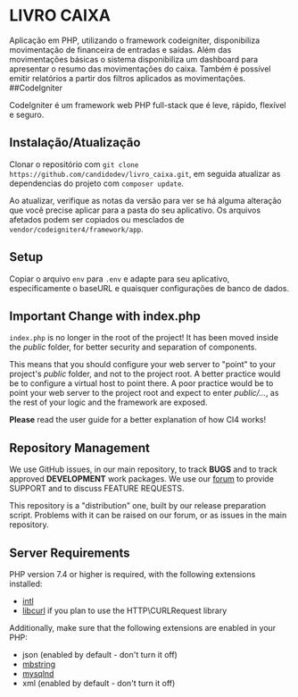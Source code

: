 # LIVRO CAIXA
Aplicação em PHP, utilizando o framework codeigniter, disponibiliza movimentação de financeira de entradas e saídas. Além das movimentações básicas o sistema disponibiliza um dashboard para apresentar o resumo das movimentações do caixa. Também é possível emitir relatórios a partir dos filtros aplicados as movimentações.
##CodeIgniter

CodeIgniter é um framework web PHP full-stack que é leve, rápido, flexível e seguro.

## Instalação/Atualização

Clonar o repositório com `git clone https://github.com/candidodev/livro_caixa.git`, em seguida atualizar as dependencias do projeto com `composer update`.

Ao atualizar, verifique as notas da versão para ver se há alguma alteração que você precise aplicar
para a pasta do seu aplicativo. Os arquivos afetados podem ser copiados ou mesclados de
`vendor/codeigniter4/framework/app`.

## Setup

Copiar o arquivo `env` para `.env` e adapte para seu aplicativo, especificamente o baseURL
e quaisquer configurações de banco de dados.

## Important Change with index.php

`index.php` is no longer in the root of the project! It has been moved inside the *public* folder,
for better security and separation of components.

This means that you should configure your web server to "point" to your project's *public* folder, and
not to the project root. A better practice would be to configure a virtual host to point there. A poor practice would be to point your web server to the project root and expect to enter *public/...*, as the rest of your logic and the
framework are exposed.

**Please** read the user guide for a better explanation of how CI4 works!

## Repository Management

We use GitHub issues, in our main repository, to track **BUGS** and to track approved **DEVELOPMENT** work packages.
We use our [forum](http://forum.codeigniter.com) to provide SUPPORT and to discuss
FEATURE REQUESTS.

This repository is a "distribution" one, built by our release preparation script.
Problems with it can be raised on our forum, or as issues in the main repository.

## Server Requirements

PHP version 7.4 or higher is required, with the following extensions installed:

- [intl](http://php.net/manual/en/intl.requirements.php)
- [libcurl](http://php.net/manual/en/curl.requirements.php) if you plan to use the HTTP\CURLRequest library

Additionally, make sure that the following extensions are enabled in your PHP:

- json (enabled by default - don't turn it off)
- [mbstring](http://php.net/manual/en/mbstring.installation.php)
- [mysqlnd](http://php.net/manual/en/mysqlnd.install.php)
- xml (enabled by default - don't turn it off)
